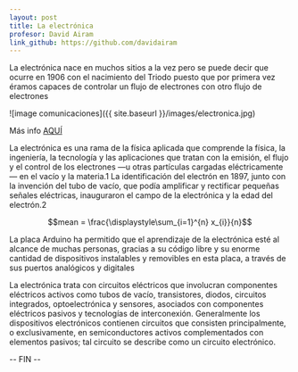 ```yaml
---
layout: post
title: La electrónica
profesor: David Airam
link_github: https://github.com/davidairam
---
```


La electrónica nace en muchos sitios a la vez pero se puede decir que ocurre en 1906 con el nacimiento del Triodo puesto que por primera vez éramos capaces de controlar un flujo de electrones con otro flujo de electrones

![image comunicaciones]({{ site.baseurl }}/images/electronica.jpg)

Más info [AQUÍ](https://es.wikipedia.org/wiki/Electr%C3%B3nica)

La electrónica es una rama de la física aplicada que comprende la física, la ingeniería, la tecnología y las aplicaciones que tratan con la emisión, el flujo y el control de los electrones —u otras partículas cargadas eléctricamente— en el vacío y la materia.1​ La identificación del electrón en 1897, junto con la invención del tubo de vacío, que podía amplificar y rectificar pequeñas señales eléctricas, inauguraron el campo de la electrónica y la edad del electrón.2​

$$mean = \frac{\displaystyle\sum_{i=1}^{n} x_{i}}{n}$$

La placa Arduino ha permitido que el aprendizaje de la electrónica esté al alcance de muchas personas, gracias a su código libre y su enorme cantidad de dispositivos instalables y removibles en esta placa, a través de sus puertos analógicos y digitales

La electrónica trata con circuitos eléctricos que involucran componentes eléctricos activos como tubos de vacío, transistores, diodos, circuitos integrados, optoelectrónica y sensores, asociados con componentes eléctricos pasivos y tecnologías de interconexión. Generalmente los dispositivos electrónicos contienen circuitos que consisten principalmente, o exclusivamente, en semiconductores activos complementados con elementos pasivos; tal circuito se describe como un circuito electrónico.


-- FIN --
